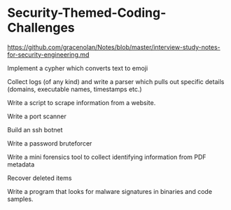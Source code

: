 # Security-Themed-Coding-Challenges

https://github.com/gracenolan/Notes/blob/master/interview-study-notes-for-security-engineering.md

Implement a cypher which converts text to emoji 

Collect logs (of any kind) and write a parser which pulls out specific details (domains, executable names, timestamps etc.)

Write a script to scrape information from a website.

Write a port scanner 

Build an ssh botnet

Write a password bruteforcer

Write a mini forensics tool to collect identifying information from PDF metadata

Recover deleted items

Write a program that looks for malware signatures in binaries and code samples.

